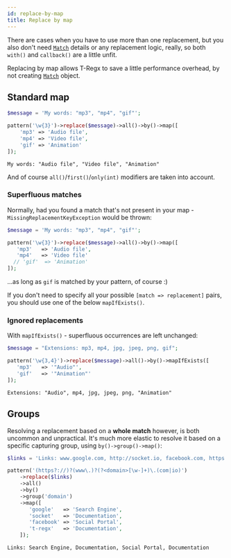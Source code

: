 ```yaml
---
id: replace-by-map
title: Replace by map
---
```


There are cases when you have to use more than one replacement, but you also don't need [`Match`](match-details.md) details or 
any replacement logic, really, so both `with()` and `callback()` are a little unfit.

Replacing by map allows T-Regx to save a little performance overhead, by not creating [`Match`](match-details.md) object.

## Standard map

```php
$message = 'My words: "mp3", "mp4", "gif"'; 

pattern('\w{3}')->replace($message)->all()->by()->map([
    'mp3' => 'Audio file',
    'mp4' => 'Video file',
    'gif' => 'Animation'
]);
```
```text
My words: "Audio file", "Video file", "Animation"
```

And of course `all()`/`first()`/`only(int)` modifiers are taken into account.

### Superfluous matches

Normally, had you found a match that's not present in your map - `MissingReplacementKeyException` would be thrown:
```php
$message = 'My words: "mp3", "mp4", "gif"'; 

pattern('\w{3}')->replace($message)->all()->by()->map([
   'mp3'   => 'Audio file',
   'mp4'   => 'Video file'
  // 'gif'  => 'Animation'
]);
```

...as long as `gif` is matched by your pattern, of course :)

If you don't need to specify all your possible `[match => replacement]` pairs, you should use one of the below `mapIfExists()`.

### Ignored replacements

With `mapIfExists()` - superfluous occurrences are left unchanged:

```php
$message = "Extensions: mp3, mp4, jpg, jpeg, png, gif"; 

pattern('\w{3,4}')->replace($message)->all()->by()->mapIfExists([
   'mp3'   => '"Audio"',
   'gif'   => '"Animation"'
]);
```
```text
Extensions: "Audio", mp4, jpg, jpeg, png, "Animation"
```

## Groups

Resolving a replacement based on a **whole match** however, is both uncommon and unpractical. It's much more elastic to resolve
it based on a specific capturing group, using `by()->group()->map()`:

```php
$links = 'Links: www.google.com, http://socket.io, facebook.com, https://t-regx.com';

pattern('(https?://)?(www\.)?(?<domain>[\w-]+)\.(com|io)')
    ->replace($links)
    ->all()
    ->by()
    ->group('domain')
    ->map([
       'google'   => 'Search Engine',
       'socket'   => 'Documentation',
       'facebook' => 'Social Portal',
       't-regx'   => 'Documentation',
    ]);
```
```text
Links: Search Engine, Documentation, Social Portal, Documentation
```
